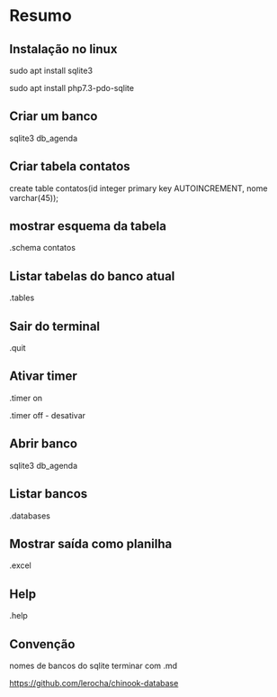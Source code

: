 # Resumo

## Instalação no linux

sudo apt install sqlite3

sudo apt install php7.3-pdo-sqlite

## Criar um banco

sqlite3 db_agenda

## Criar tabela contatos
create table contatos(id integer primary key AUTOINCREMENT, nome varchar(45));

## mostrar esquema da tabela
.schema contatos

## Listar tabelas do banco atual
.tables

## Sair do terminal
.quit

## Ativar timer
.timer on

.timer off - desativar

## Abrir banco
sqlite3 db_agenda

## Listar bancos
.databases

## Mostrar saída como planilha
.excel

## Help
.help

## Convenção

nomes de bancos do sqlite terminar com .md

https://github.com/lerocha/chinook-database

